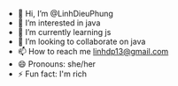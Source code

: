 - 👋 Hi, I’m @LinhDieuPhung
- 👀 I’m interested in java
- 🌱 I’m currently learning js
- 💞️ I’m looking to collaborate on java
- 📫 How to reach me linhdp13@gmail.com
- 😄 Pronouns: she/her  
- ⚡ Fun fact: I'm rich

<!---
LinhDieuPhung/LinhDieuPhung is a ✨ special ✨ repository because its `README.md` (this file) appears on your GitHub profile.
You can click the Preview link to take a look at your changes.
--->
